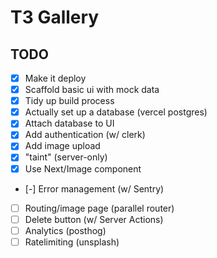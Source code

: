 # T3 Gallery

## TODO

- [x] Make it deploy
- [x] Scaffold basic ui with mock data
- [x] Tidy up build process
- [x] Actually set up a database (vercel postgres)
- [x] Attach database to UI
- [x] Add authentication (w/ clerk)
- [x] Add image upload
- [x] "taint" (server-only)
- [x] Use Next/Image component
- [-] Error management (w/ Sentry)
- [ ] Routing/image page (parallel router)
- [ ] Delete button (w/ Server Actions)
- [ ] Analytics (posthog)
- [ ] Ratelimiting (unsplash)
